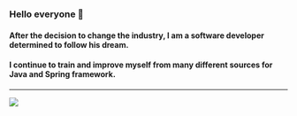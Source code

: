 ### Hello everyone 👋
#### After the decision to change the industry, I am a software developer determined to follow his dream.
#### I continue to train and improve myself from many different sources for Java and Spring framework.

***

  <a href="https://www.linkedin.com/in/batuhankiltac/"> <img src="https://img.shields.io/badge/LinkedIn-0077B5?style=for-the-badge&logo=linkedin&logoColor=white">
